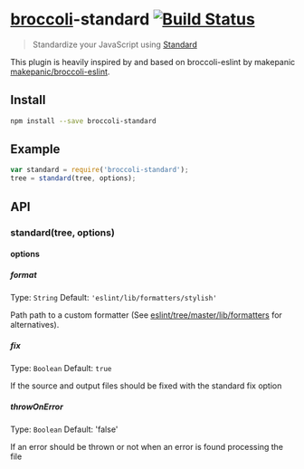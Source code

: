 # [broccoli](https://github.com/joliss/broccoli)-standard [![Build Status](https://travis-ci.org/arschmitz/broccoli-standard.png?branch=master)](https://travis-ci.org/makepanic/broccoli-eslint)

> Standardize your JavaScript using [Standard](https://github.com/feross/standard/)

This plugin is heavily inspired by and based on broccoli-eslint by makepanic [makepanic/broccoli-eslint](https://github.com/makepanic/broccoli-eslint).

## Install

```bash
npm install --save broccoli-standard
```

## Example

```js
var standard = require('broccoli-standard');
tree = standard(tree, options);
```

## API

### standard(tree, options)

#### options


##### format

Type: `String`
Default: `'eslint/lib/formatters/stylish'`

Path path to a custom formatter (See [eslint/tree/master/lib/formatters](https://github.com/eslint/eslint/tree/master/lib/formatters) for alternatives).

##### fix

Type: `Boolean`
Default: `true`

If the source and output files should be fixed with the standard fix option

##### throwOnError

Type: `Boolean`
Default: 'false'

If an error should be thrown or not when an error is found processing the file

